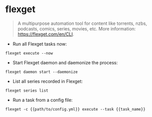 # flexget

> A multipurpose automation tool for content like torrents, nzbs, podcasts, comics, series, movies, etc.
> More information: <https://flexget.com/en/CLI>.

- Run all Flexget tasks now:

`flexget execute --now`

- Start Flexget daemon and daemonize the process:

`flexget daemon start --daemonize`

- List all series recorded in Flexget:

`flexget series list`

- Run a task from a config file:

`flexget -c {{path/to/config.yml}} execute --task {{task_name}}`
